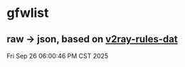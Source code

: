 # gfwlist
## raw -> json, based on [v2ray-rules-dat](https://github.com/Loyalsoldier/v2ray-rules-dat)
Fri Sep 26 06:00:46 PM CST 2025

